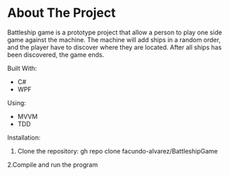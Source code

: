 # About The Project

Battleship game is a prototype project that allow a person to play one side game against the machine.
The machine will add ships in a random order, and the player have to discover where they are located.
After all ships has been discovered, the game ends.

Built With:
- C#
- WPF

Using:
- MVVM
- TDD

Installation:

1. Clone the repository:
gh repo clone facundo-alvarez/BattleshipGame

2.Compile and run the program 
